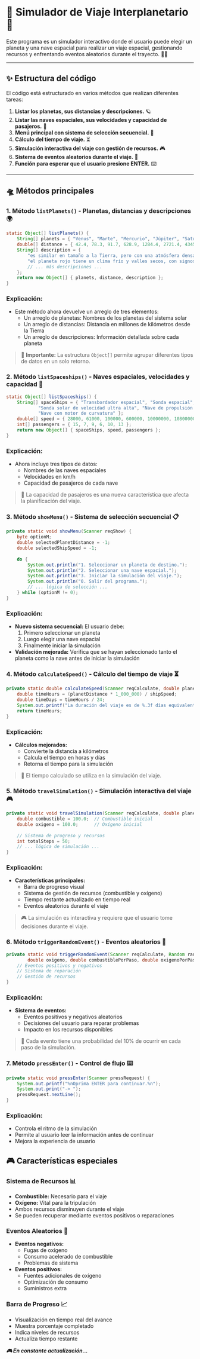 # 🚀 Simulador de Viaje Interplanetario 🌌

Este programa es un simulador interactivo donde el usuario puede elegir un planeta y una nave espacial para realizar un viaje espacial, gestionando recursos y enfrentando eventos aleatorios durante el trayecto. 👨‍🚀

---

## ✨ Estructura del código

El código está estructurado en varios métodos que realizan diferentes tareas:

1. **Listar los planetas, sus distancias y descripciones.** 🪐
2. **Listar las naves espaciales, sus velocidades y capacidad de pasajeros.** 🚀
3. **Menú principal con sistema de selección secuencial.** 📝
4. **Cálculo del tiempo de viaje.** ⏳
5. **Simulación interactiva del viaje con gestión de recursos.** 🎮
6. **Sistema de eventos aleatorios durante el viaje.** 🎲
7. **Función para esperar que el usuario presione ENTER.** ⌨️

---

## 🛸 Métodos principales

### 1. **Método `listPlanets()` - Planetas, distancias y descripciones 🌍**

```java
static Object[] listPlanets() {
    String[] planets = { "Venus", "Marte", "Mercurio", "Júpiter", "Saturno", "Urano", "Neptuno" };
    double[] distance = { 42.4, 78.3, 91.7, 628.9, 1284.4, 2721.4, 4345.4 };
    String[] description = {
        "es similar en tamaño a la Tierra, pero con una atmósfera densa y temperaturas extremas.",
        "el planeta rojo tiene un clima frío y valles secos, con signos de agua en el pasado.",
        // ... más descripciones ...
    };
    return new Object[] { planets, distance, description };
}
```

### Explicación:
- Este método ahora devuelve un arreglo de tres elementos:
    - Un arreglo de planetas: Nombres de los planetas del sistema solar
    - Un arreglo de distancias: Distancia en millones de kilómetros desde la Tierra
    - Un arreglo de descripciones: Información detallada sobre cada planeta
> 🔑 **Importante:** La estructura `Object[]` permite agrupar diferentes tipos de datos en un solo retorno.

### 2. **Método `listSpaceships()` - Naves espaciales, velocidades y capacidad 🚀**

```java
static Object[] listSpaceships() {
    String[] spaceShips = { "Transbordador espacial", "Sonda espacial", "Nave de propulsión nuclear",
            "Sonda solar de velocidad ultra alta", "Nave de propulsión de antimateria",
            "Nave con motor de curvatura" };
    double[] speed = { 28000, 61000, 100000, 600000, 10000000, 1080000000 };
    int[] passengers = { 15, 7, 9, 6, 10, 13 };
    return new Object[] { spaceShips, speed, passengers };
}
```

### Explicación:
- Ahora incluye tres tipos de datos:
    - Nombres de las naves espaciales
    - Velocidades en km/h
    - Capacidad de pasajeros de cada nave
> 🚀 La capacidad de pasajeros es una nueva característica que afecta la planificación del viaje.

### 3. **Método `showMenu()` - Sistema de selección secuencial 📋**

```java
private static void showMenu(Scanner reqShow) {
    byte optionM;
    double selectedPlanetDistance = -1;
    double selectedShipSpeed = -1;
    
    do {
        System.out.println("1. Seleccionar un planeta de destino.");
        System.out.println("2. Seleccionar una nave espacial.");
        System.out.println("3. Iniciar la simulación del viaje.");
        System.out.println("0. Salir del programa.");
        // ... lógica de selección ...
    } while (optionM != 0);
}
```

### Explicación:
- **Nuevo sistema secuencial:** El usuario debe:
    1. Primero seleccionar un planeta
    2. Luego elegir una nave espacial
    3. Finalmente iniciar la simulación
- **Validación mejorada:** Verifica que se hayan seleccionado tanto el planeta como la nave antes de iniciar la simulación

### 4. **Método `calculateSpeed()` - Cálculo del tiempo de viaje ⏳**

```java
private static double calculateSpeed(Scanner reqCalculate, double planetDistance, double shipSpeed) {
    double timeHours = (planetDistance * 1_000_000) / shipSpeed;
    double timeDays = timeHours / 24;
    System.out.printf("La duración del viaje es de %.3f días equivalentes a %.3f horas.%n", timeDays, timeHours);
    return timeHours;
}
```

### Explicación:
- **Cálculos mejorados:**
    - Convierte la distancia a kilómetros
    - Calcula el tiempo en horas y días
    - Retorna el tiempo para la simulación
> 🔑 El tiempo calculado se utiliza en la simulación del viaje.

### 5. **Método `travelSimulation()` - Simulación interactiva del viaje 🎮**

```java
private static void travelSimulation(Scanner reqCalculate, double planetDistance, double shipSpeed, double timeHours) {
    double combustible = 100.0;  // Combustible inicial
    double oxigeno = 100.0;      // Oxígeno inicial
    
    // Sistema de progreso y recursos
    int totalSteps = 50;
    // ... lógica de simulación ...
}
```

### Explicación:
- **Características principales:**
    - Barra de progreso visual
    - Sistema de gestión de recursos (combustible y oxígeno)
    - Tiempo restante actualizado en tiempo real
    - Eventos aleatorios durante el viaje
> 🎮 La simulación es interactiva y requiere que el usuario tome decisiones durante el viaje.

### 6. **Método `triggerRandomEvent()` - Eventos aleatorios 🎲**

```java
private static void triggerRandomEvent(Scanner reqCalculate, Random random, double combustible, 
        double oxigeno, double combustiblePorPaso, double oxigenoPorPaso) {
    // Eventos positivos y negativos
    // Sistema de reparación
    // Gestión de recursos
}
```

### Explicación:
- **Sistema de eventos:**
    - Eventos positivos y negativos aleatorios
    - Decisiones del usuario para reparar problemas
    - Impacto en los recursos disponibles
> 🎲 Cada evento tiene una probabilidad del 10% de ocurrir en cada paso de la simulación.

### 7. **Método `pressEnter()` - Control de flujo ⌨️**

```java
private static void pressEnter(Scanner pressRequest) {
    System.out.printf("%nOprima ENTER para continuar.%n");
    System.out.print("-> ");
    pressRequest.nextLine();
}
```

### Explicación:
- Controla el ritmo de la simulación
- Permite al usuario leer la información antes de continuar
- Mejora la experiencia de usuario

## 🎮 Características especiales

### Sistema de Recursos 📊
- **Combustible:** Necesario para el viaje
- **Oxígeno:** Vital para la tripulación
- Ambos recursos disminuyen durante el viaje
- Se pueden recuperar mediante eventos positivos o reparaciones

### Eventos Aleatorios 🎲
- **Eventos negativos:**
    - Fugas de oxígeno
    - Consumo acelerado de combustible
    - Problemas de sistema
- **Eventos positivos:**
    - Fuentes adicionales de oxígeno
    - Optimización de consumo
    - Suministros extra

### Barra de Progreso 📈
- Visualización en tiempo real del avance
- Muestra porcentaje completado
- Indica niveles de recursos
- Actualiza tiempo restante

***🎮 En constante actualización...***